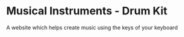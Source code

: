 # Musical Instruments - Drum Kit
A website which helps create music using the keys of your keyboard
